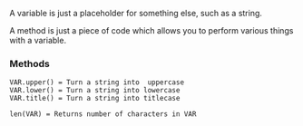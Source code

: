 A variable is just a placeholder for something else, such as a string.

A method is just a piece of code which allows you to perform various things with a variable.


### Methods
	
	VAR.upper() = Turn a string into  uppercase
	VAR.lower() = Turn a string into lowercase
	VAR.title() = Turn a string into titlecase
	
	len(VAR) = Returns number of characters in VAR
